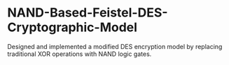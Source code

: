 # NAND-Based-Feistel-DES-Cryptographic-Model
Designed and implemented a modified DES encryption model by replacing traditional XOR operations with NAND logic gates.
